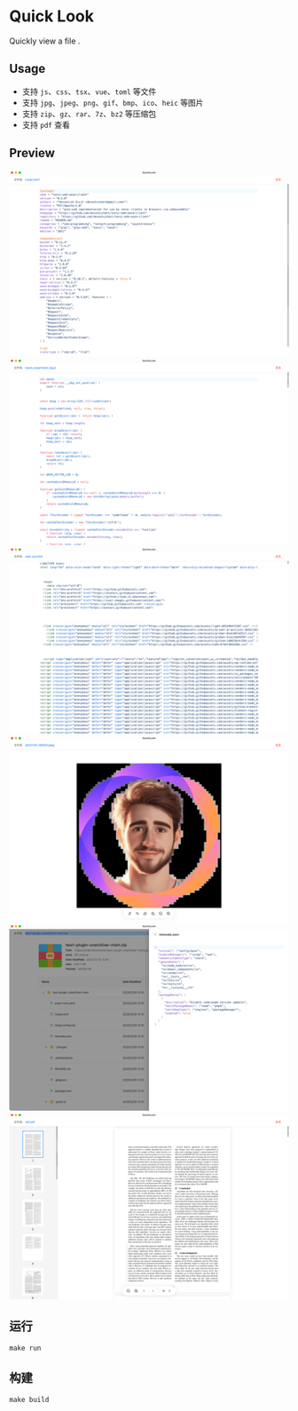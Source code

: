 # Quick Look
Quickly view a file .

## Usage
- 支持 `js`、`css`、`tsx`、`vue`、`toml` 等文件
- 支持 `jpg`、`jpeg`、`png`、`gif`、`bmp`、`ico`、`heic` 等图片
- 支持 `zip`、`gz`、`rar`、`7z`、`bz2` 等压缩包
- 支持 `pdf` 查看

## Preview
![](./screenshots/1.png)
![](./screenshots/2.png)
![](./screenshots/3.png)
![](./screenshots/4.png)
![](./screenshots/5.png)
![](./screenshots/6.png)

## 运行
```shell
make run
```

## 构建
```shell
make build
```